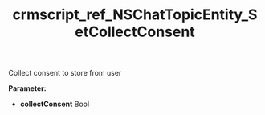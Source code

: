 ﻿---
title: crmscript_ref_NSChatTopicEntity_SetCollectConsent
description: NSChatTopicEntity.SetCollectConsent(Bool collectConsent)
intellisense: NSChatTopicEntity.SetCollectConsent
keywords: NSChatTopicEntity, GetCollectConsent
so.topic: reference
---

Collect consent to store from user

**Parameter:** 
 - **collectConsent** Bool

